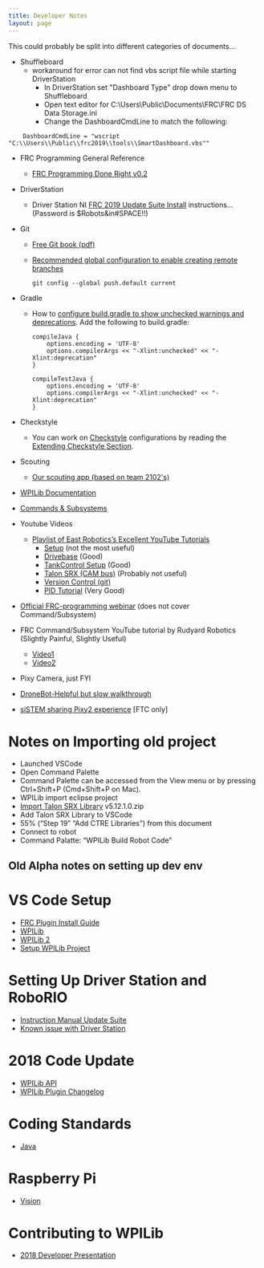 ```yaml
---
title: Developer Notes
layout: page
---
```

This could probably be split into different categories of documents...

- Shuffleboard
  - workaround for error can not find vbs script file while starting DriverStation
    - In DriverStation set "Dashboard Type" drop down menu to Shuffleboard
    - Open text editor for C:\Users\Public\Documents\FRC\FRC DS Data Storage.ini
    - Change the DashboardCmdLine to match the following:
```
    DashboardCmdLine = "wscript "C:\\Users\\Public\\frc2019\\tools\\SmartDashboard.vbs""
```

- FRC Programming General Reference
  - [FRC Programming Done Right v0.2](https://media.readthedocs.org/pdf/frc-pdr/latest/frc-pdr.pdf)
- DriverStation
  - Driver Station NI [FRC 2019 Update Suite Install](https://forums.ni.com/t5/FIRST-Robotics-Competition/FRC-2019-Update-Suite/ta-p/3861427) instructions... (Password is $Robots&in#SPACE!!)
- Git
  - [Free Git book (pdf)](https://git-scm.com/book/en/v2)
  - [Recommended global configuration to enable creating remote branches][git-default-config-remote-branch]

        git config --global push.default current

- Gradle
  - How to [configure build.gradle to show unchecked warnings and deprecations][make-gradle-show-warnings]. Add the following to build.gradle:

        compileJava {
            options.encoding = 'UTF-8'
            options.compilerArgs << "-Xlint:unchecked" << "-Xlint:deprecation"
        }
        
        compileTestJava {
            options.encoding = 'UTF-8'
            options.compilerArgs << "-Xlint:unchecked" << "-Xlint:deprecation"
        }
- Checkstyle
    - You can work on [Checkstyle](http://checkstyle.sourceforge.net/index.html) configurations by reading the [Extending Checkstyle Section](http://checkstyle.sourceforge.net/extending.html).

- Scouting
  - [Our scouting app (based on team 2102's)][team4026-roborecon-app-repo]
- [WPILib Documentation][wpilib-docs]
- [Commands & Subsystems][commands-and-subsystems]
- Youtube Videos
  - [Playlist of East Robotics’s Excellent YouTube Tutorials][east-robotics-youtube-playlist]
    - [Setup][east-robotics-video-setup] (not the most useful)
    - [Drivebase][east-robotics-video-drivebase] (Good)
    - [TankControl Setup][east-robotics-video-tank-control] (Good)
    - [Talon SRX (CAM bus)][east-robotics-video-talon-srx] (Probably not useful)
    - [Version Control (git)][east-robotics-version-control-git]
    - [PID Tutorial][east-robotics-pid-controller] (Very Good)
- [Official FRC-programming webinar][frc-programming-webinar] (does not cover Command/Subsystem)
- FRC Command/Subsystem YouTube tutorial by Rudyard Robotics (Slightly Painful, Slightly Useful)
  - [Video1][rudyard-robotics-video-1]
  - [Video2][rudyard-robotics-video-2]
- Pixy Camera, just FYI
- [DroneBot-Helpful but slow walkthrough][dronebot-walkthrough-video]
- [siSTEM sharing Pixy2 experience][sistem-sharing-pixy2] [FTC only]


# Notes on Importing old project
- Launched VSCode
- Open Command Palette
- Command Palette can be accessed from the View menu or by pressing Ctrl+Shift+P (Cmd+Shift+P on Mac).
- WPILib import eclipse project
- [Import Talon SRX Library][ctre-talon-srx-resources] v5.12.1.0.zip
- Add Talon SRX Library to VSCode
- 55% (“Step 19” “Add CTRE Libraries”) from this document
- Connect to robot
- Command Palatte: “WPILib Build Robot Code”

## Old Alpha notes on setting up dev env

# VS Code Setup
- [FRC Plugin Install Guide](https://wpilib.screenstepslive.com/s/currentCS/a/932382-installing-visual-studio-code-c-java)
- [WPILib](https://github.com/wpilibsuite/vscode-wpilib)
- [WPILib 2](https://wpilib.screenstepslive.com/s/currentCS/m/java/l/1027060-visual-studio-code-basics-and-the-wpilib-extension)
- [Setup WPILib Project](https://wpilib.screenstepslive.com/s/currentCS/m/java/l/1027062-creating-a-robot-program)

# Setting Up Driver Station and RoboRIO
- [Instruction Manual Update Suite](https://forums.ni.com/t5/FIRST-Robotics-Competition/FRC-2019-Update-Suite/ta-p/3861427)
- [Known issue with Driver Station](https://github.com/wpilibsuite/allwpilib/issues/1532)

# 2018 Code Update
- [WPILib API](http://first.wpi.edu/FRC/roborio/release/docs/java/)
- [WPILib Plugin Changelog](https://wpilib.screenstepslive.com/s/currentCS/m/java/l/837061-c-java-plugin-changelog)

# Coding Standards
- [Java](https://docs.google.com/document/d/1dtUXsO5NYfXWg4fBMzcRnjsHshb5kiMHxoAjeThrsic/edit)

# Raspberry Pi
- [Vision](http://wpilib.screenstepslive.com/s/currentCS/m/85074)

# Contributing to WPILib
- [2018 Developer Presentation](https://cpb-us-w2.wpmucdn.com/wp.wpi.edu/dist/1/35/files/2018/05/Building-and-Contributing-to-WPILib-2018.pdf)

[gradle-warnings-deprecations]: https://stackoverflow.com/questions/18689365/how-to-add-xlintunchecked-to-my-android-gradle-based-project
[wpilib-docs]: https://wpilib.screenstepslive.com/s/currentCS
[commands-and-subsystems]: https://wpilib.screenstepslive.com/s/currentCS/m/java/c/88893
[east-robotics-youtube-playlist]: https://www.youtube.com/playlist?list=PLUSdSy9CkwBIiISFMa_ThWmtFCKtYLUE_
[east-robotics-video-setup]: https://www.youtube.com/watch?v=b3buDnD8vWc&t=8s&list=PLUSdSy9CkwBIiISFMa_ThWmtFCKtYLUE_&index=2
[east-robotics-video-drivebase]: https://www.youtube.com/watch?v=vz_C-LqmTJA&t=0s&list=PLUSdSy9CkwBIiISFMa_ThWmtFCKtYLUE_&index=3
[east-robotics-video-tank-control]: https://www.youtube.com/watch?v=herfqqjAiM0&t=0s&list=PLUSdSy9CkwBIiISFMa_ThWmtFCKtYLUE_&index=4
[east-robotics-video-talon-srx]: https://www.youtube.com/watch?v=gqfiysI20ZY&t=0s&list=PLUSdSy9CkwBIiISFMa_ThWmtFCKtYLUE_&index=5
[east-robotics-version-control-git]: https://www.youtube.com/watch?v=boeCjJKg-LY&t=129s&list=PLUSdSy9CkwBIiISFMa_ThWmtFCKtYLUE_&index=6
[east-robotics-pid-controller]: https://www.youtube.com/watch?v=_mKlRbapkXo
[frc-programming-webinar]: https://www.youtube.com/watch?v=tR8wtXd2Ack
[rudyard-robotics-video-1]: https://www.youtube.com/watch?v=t-otjytqzCw
[rudyard-robotics-video-2]: https://www.youtube.com/watch?v=t-otjytqzCw
[dronebot-walkthrough-video]: https://www.youtube.com/watch?v=391dXDjqzXA
[sistem-sharing-pixy2]: https://www.youtube.com/watch?v=YWBXLoB47is&t=7s
[ctre-talon-srx-resources]: http://www.ctr-electronics.com/control-system/hro.html#product_tabs_technical_resources
[team4026-roborecon-app-repo]: https://github.com/Decatur-High-GlobalDynamics/roborecon-app
[make-gradle-show-warnings]: https://stackoverflow.com/questions/18689365/how-to-add-xlintunchecked-to-my-android-gradle-based-project
[git-default-config-remote-branch]: https://stackoverflow.com/questions/1519006/how-do-you-create-a-remote-git-branch/27185855#27185855
